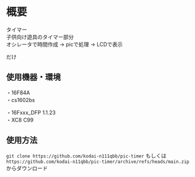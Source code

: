 # 概要
タイマー\
子供向け遊具のタイマー部分\
オシレータで時間作成 -> picで処理 -> LCDで表示

だけ

## 使用機器・環境
・16F84A\
・cs1602bs

・16Fxxx_DFP 1.1.23\
・XC8 C99

## 使用方法
`git clone https://github.com/kodai-n111qbb/pic-timer`
もしくは
`https://github.com/kodai-n11qbb/pic-timer/archive/refs/heads/main.zip`
からダウンロード

